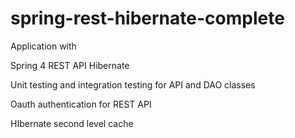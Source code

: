 # spring-rest-hibernate-complete
Application with

Spring 4 REST API
Hibernate

Unit testing and integration testing for API and DAO classes

Oauth authentication for REST API

HIbernate second level cache
